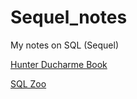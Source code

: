 # Sequel_notes
My notes on SQL (Sequel)

[Hunter Ducharme Book](https://github.com/oracleot/Sequel_notes/tree/hunter-ducharme-ebook)

[SQL Zoo](https://github.com/oracleot/Sequel_notes/tree/sql-zoo)
